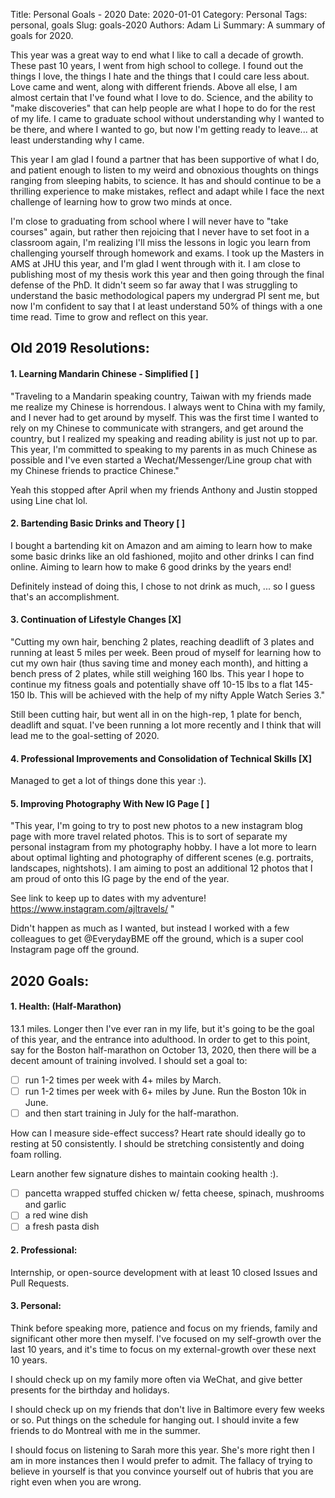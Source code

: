 Title: Personal Goals - 2020
Date: 2020-01-01
Category: Personal
Tags: personal, goals
Slug: goals-2020
Authors: Adam Li
Summary: A summary of goals for 2020.

This year was a great way to end what I like to call a decade of growth. These past 10 years, I went from high school to college. I found out the things I love, the things I hate and the things that I could care less about. Love came and went, along with different friends. Above all else, I am almost certain that I've found what I love to do. Science, and the ability to "make discoveries" that can help people are what I hope to do for the rest of my life. I came to graduate school without understanding why I wanted to be there, and where I wanted to go, but now I'm getting ready to leave... at least understanding why I came. 

This year I am glad I found a partner that has been supportive of what I do, and patient enough to listen to my weird and obnoxious thoughts on things ranging from sleeping habits, to science. It has and should continue to be a thrilling experience to make mistakes, reflect and adapt while I face the next challenge of learning how to grow two minds at once. 

I'm close to graduating from school where I will never have to "take courses" again, but rather then rejoicing that I never have to set foot in a classroom again, I'm realizing I'll miss the lessons in logic you learn from challenging yourself through homework and exams. I took up the Masters in AMS at JHU this year, and I'm glad I went through with it. I am close to publishing most of my thesis work this year and then going through the final defense of the PhD. It didn't seem so far away that I was struggling to understand the basic methodological papers my undergrad PI sent me, but now I'm confident to say that I at least understand 50% of things with a one time read. Time to grow and reflect on this year.

## Old 2019 Resolutions:
#### 1. Learning Mandarin Chinese - Simplified [ ]
"Traveling to a Mandarin speaking country, Taiwan with my friends made me realize my Chinese is horrendous. I always went to China with my family, and I never had to get around by myself. This was the first time I wanted to rely on my Chinese to communicate with strangers, and get around the country, but I realized my speaking and reading ability is just not up to par. This year, I'm committed to speaking to my parents in as much Chinese as possible and I've even started a Wechat/Messenger/Line group chat with my Chinese friends to practice Chinese."

Yeah this stopped after April when my friends Anthony and Justin stopped using Line chat lol.

#### 2. Bartending Basic Drinks and Theory [ ]
I bought a bartending kit on Amazon and am aiming to learn how to make some basic drinks like an old fashioned, mojito and other drinks I can find online. Aiming to learn how to make 6 good drinks by the years end!

Definitely instead of doing this, I chose to not drink as much, ... so I guess that's an accomplishment.

#### 3. Continuation of Lifestyle Changes [X]
"Cutting my own hair, benching 2 plates, reaching deadlift of 3 plates and running at least 5 miles per week. Been proud of myself for learning how to cut my own hair (thus saving time and money each month), and hitting a bench press of 2 plates, while still weighing 160 lbs. This year I hope to continue my fitness goals and potentially shave off 10-15 lbs to a flat 145-150 lb. This will be achieved with the help of my nifty Apple Watch Series 3."

Still been cutting hair, but went all in on the high-rep, 1 plate for bench, deadlift and squat. I've been running a lot more recently and I think that will lead me to the goal-setting of 2020.

#### 4. Professional Improvements and Consolidation of Technical Skills [X]
Managed to get a lot of things done this year :).

#### 5. Improving Photography With New IG Page [ ]
"This year, I'm going to try to post new photos to a new instagram blog page with more travel related photos. This is to sort of separate my personal instagram from my photography hobby. I have a lot more to learn about optimal lighting and photography of different scenes (e.g. portraits, landscapes, nightshots). I am aiming to post an additional 12 photos that I am proud of onto this IG page by the end of the year.

See link to keep up to dates with my adventure!
https://www.instagram.com/ajltravels/
"

Didn't happen as much as I wanted, but instead I worked with a few colleagues to get @EverydayBME off the ground, which is a super cool Instagram page off the ground.

## 2020 Goals:
#### 1. Health: (Half-Marathon)
13.1 miles. Longer then I've ever ran in my life, but it's going to be the goal of this year, and the entrance into adulthood. In order to get to this point, say for the Boston half-marathon on October 13, 2020, then there will be a decent amount of training involved. I should set a goal to:

- [ ] run 1-2 times per week with 4+ miles by March. 
- [ ] run 1-2 times per week with 6+ miles by June. Run the Boston 10k in June.
- [ ] and then start training in July for the half-marathon.

How can I measure side-effect success? Heart rate should ideally go to resting at 50 consistently. I should be stretching consistently and doing foam rolling.

Learn another few signature dishes to maintain cooking health :).
- [ ] pancetta wrapped stuffed chicken w/ fetta cheese, spinach, mushrooms and garlic
- [ ] a red wine dish
- [ ] a fresh pasta dish

#### 2. Professional:
Internship, or open-source development with at least 10 closed Issues and Pull Requests.

#### 3. Personal:
Think before speaking more, patience and focus on my friends, family and significant other more then myself. I've focused on my self-growth over the last 10 years, and it's time to focus on my external-growth over these next 10 years. 

I should check up on my family more often via WeChat, and give better presents for the birthday and holidays.

I should check up on my friends that don't live in Baltimore every few weeks or so. Put things on the schedule for hanging out. I should invite a few friends to do Montreal with me in the summer.

I should focus on listening to Sarah more this year. She's more right then I am in more instances then I would prefer to admit. The fallacy of trying to believe in yourself is that you convince yourself out of hubris that you are right even when you are wrong. 


